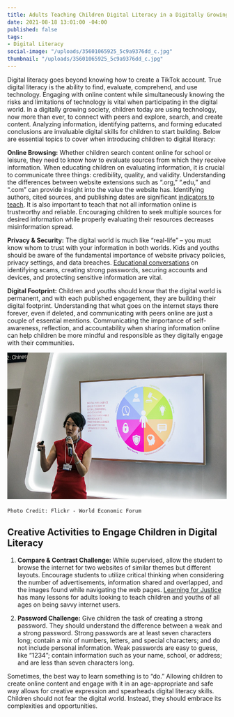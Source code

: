 ```yaml
---
title: Adults Teaching Children Digital Literacy in a Digitally Growing Society
date: 2021-08-18 13:01:00 -04:00
published: false
tags:
- Digital Literacy
social-image: "/uploads/35601065925_5c9a9376dd_c.jpg"
thumbnail: "/uploads/35601065925_5c9a9376dd_c.jpg"
---
```


Digital literacy goes beyond knowing how to create a TikTok account. True digital literacy is the ability to find, evaluate, comprehend, and use technology. Engaging with online content while simultaneously knowing the risks and limitations of technology is vital when participating in the digital world. In a digitally growing society, children today are using technology, now more than ever, to connect with peers and explore, search, and create content. Analyzing information, identifying patterns, and forming educated conclusions are invaluable digital skills for children to start building. Below are essential topics to cover when introducing children to digital literacy:

<!--more-->

**Online Browsing:** Whether children search content online for school or leisure, they need to know how to evaluate sources from which they receive information. When educating children on evaluating information, it is crucial to communicate three things: credibility, quality, and validity. Understanding the differences between website extensions such as “.org,” “.edu,” and “.com” can provide insight into the value the website has. Identifying authors, cited sources, and publishing dates are significant [indicators to teach](https://www.verizon.com/about/news/teach-your-child-identify-reliable-websites-and-sources). It is also important to teach that not all information online is trustworthy and reliable. Encouraging children to seek multiple sources for desired information while properly evaluating their resources decreases misinformation spread.

**Privacy & Security:** The digital world is much like “real-life” – you must know whom to trust with your information in both worlds. Kids and youths should be aware of the fundamental importance of website privacy policies, privacy settings, and data breaches. [Educational conversations](https://staysafeonline.org/stay-safe-online/managing-your-privacy/tips-parents-raising-privacy-savvy-kids/) on identifying scams, creating strong passwords, securing accounts and devices, and protecting sensitive information are vital.

**Digital Footprint:** Children and youths should know that the digital world is permanent, and with each published engagement, they are building their digital footprint. Understanding that what goes on the internet stays there forever, even if deleted, and communicating with peers online are just a couple of essential mentions. Communicating the importance of self-awareness, reflection, and accountability when sharing information online can help children be more mindful and responsible as they digitally engage with their communities.

![35601065925_5c9a9376dd_c.jpg](/uploads/35601065925_5c9a9376dd_c.jpg)

`Photo Credit: Flickr - World Economic Forum`

## Creative Activities to Engage Children in Digital Literacy

1. **Compare & Contrast Challenge:** While supervised, allow the student to browse the internet for two websites of similar themes but different layouts. Encourage students to utilize critical thinking when considering the number of advertisements, information shared and overlapped, and the images found while navigating the web pages. [Learning for Justice](https://www.learningforjustice.org/digital-literacy-lessons) has many lessons for adults looking to teach children and youths of all ages on being savvy internet users.

2. **Password Challenge:** Give children the task of creating a strong password. They should understand the difference between a weak and a strong password. Strong passwords are at least seven characters long; contain a mix of numbers, letters, and special characters; and do not include personal information. Weak passwords are easy to guess, like “1234”; contain information such as your name, school, or address; and are less than seven characters long.

Sometimes, the best way to learn something is to “do.” Allowing children to create online content and engage with it in an age-appropriate and safe way allows for creative expression and spearheads digital literacy skills. Children should not fear the digital world. Instead, they should embrace its complexities and opportunities.